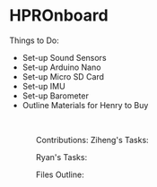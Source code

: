# HPROnboard
 
Things to Do:
<ul>
    <li>Set-up Sound Sensors<li\>
    <li>Set-up Arduino Nano<li\>
    <li>Set-up Micro SD Card<li\>
    <li>Set-up IMU<li\>
    <li>Set-up Barometer<li\>
    <li>Outline Materials for Henry to Buy<li\>
<ul>
<br>

Contributions:
Ziheng's Tasks:

Ryan's Tasks:

Files Outline:
